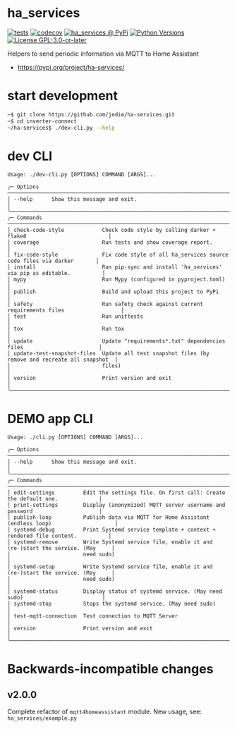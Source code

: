 # ha_services

[![tests](https://github.com/jedie/ha_services/actions/workflows/tests.yml/badge.svg?branch=main)](https://github.com/jedie/ha_services/actions/workflows/tests.yml)
[![codecov](https://codecov.io/github/jedie/ha_services/branch/main/graph/badge.svg)](https://app.codecov.io/github/jedie/ha_services)
[![ha_services @ PyPi](https://img.shields.io/pypi/v/ha_services?label=ha_services%20%40%20PyPi)](https://pypi.org/project/ha_services/)
[![Python Versions](https://img.shields.io/pypi/pyversions/ha_services)](https://github.com/jedie/ha_services/blob/main/pyproject.toml)
[![License GPL-3.0-or-later](https://img.shields.io/pypi/l/ha_services)](https://github.com/jedie/ha_services/blob/main/LICENSE)

Helpers to send periodic information via MQTT to Home Assistant

* https://pypi.org/project/ha-services/


# start development

```bash
~$ git clone https://github.com/jedie/ha-services.git
~$ cd inverter-connect
~/ha-services$ ./dev-cli.py --help
```


# dev CLI

[comment]: <> (✂✂✂ auto generated dev help start ✂✂✂)
```
Usage: ./dev-cli.py [OPTIONS] COMMAND [ARGS]...

╭─ Options ────────────────────────────────────────────────────────────────────────────────────────╮
│ --help      Show this message and exit.                                                          │
╰──────────────────────────────────────────────────────────────────────────────────────────────────╯
╭─ Commands ───────────────────────────────────────────────────────────────────────────────────────╮
│ check-code-style            Check code style by calling darker + flake8                          │
│ coverage                    Run tests and show coverage report.                                  │
│ fix-code-style              Fix code style of all ha_services source code files via darker       │
│ install                     Run pip-sync and install 'ha_services' via pip as editable.          │
│ mypy                        Run Mypy (configured in pyproject.toml)                              │
│ publish                     Build and upload this project to PyPi                                │
│ safety                      Run safety check against current requirements files                  │
│ test                        Run unittests                                                        │
│ tox                         Run tox                                                              │
│ update                      Update "requirements*.txt" dependencies files                        │
│ update-test-snapshot-files  Update all test snapshot files (by remove and recreate all snapshot  │
│                             files)                                                               │
│ version                     Print version and exit                                               │
╰──────────────────────────────────────────────────────────────────────────────────────────────────╯
```
[comment]: <> (✂✂✂ auto generated dev help end ✂✂✂)


# DEMO app CLI

[comment]: <> (✂✂✂ auto generated app help start ✂✂✂)
```
Usage: ./cli.py [OPTIONS] COMMAND [ARGS]...

╭─ Options ────────────────────────────────────────────────────────────────────────────────────────╮
│ --help      Show this message and exit.                                                          │
╰──────────────────────────────────────────────────────────────────────────────────────────────────╯
╭─ Commands ───────────────────────────────────────────────────────────────────────────────────────╮
│ edit-settings         Edit the settings file. On first call: Create the default one.             │
│ print-settings        Display (anonymized) MQTT server username and password                     │
│ publish-loop          Publish data via MQTT for Home Assistant (endless loop)                    │
│ systemd-debug         Print Systemd service template + context + rendered file content.          │
│ systemd-remove        Write Systemd service file, enable it and (re-)start the service. (May     │
│                       need sudo)                                                                 │
│ systemd-setup         Write Systemd service file, enable it and (re-)start the service. (May     │
│                       need sudo)                                                                 │
│ systemd-status        Display status of systemd service. (May need sudo)                         │
│ systemd-stop          Stops the systemd service. (May need sudo)                                 │
│ test-mqtt-connection  Test connection to MQTT Server                                             │
│ version               Print version and exit                                                     │
╰──────────────────────────────────────────────────────────────────────────────────────────────────╯
```
[comment]: <> (✂✂✂ auto generated app help end ✂✂✂)


# Backwards-incompatible changes
## v2.0.0

Complete refactor of `mqtt4homeassistant` module.
New usage, see: `ha_services/example.py`
